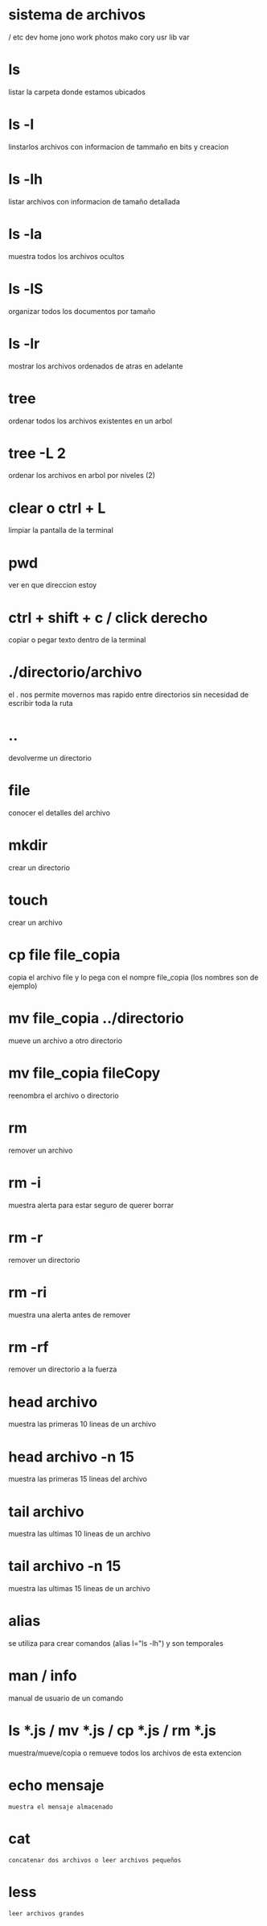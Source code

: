 # sistema de archivos
/
    etc
    dev
    home
        jono
            work
            photos
        mako
        cory
    usr
        lib
    var

# ls
listar la carpeta donde estamos ubicados
   # ls -l
   linstarlos archivos con informacion de tammaño en bits y creacion
   # ls -lh
   listar archivos con informacion de tamaño detallada
   # ls -la
   muestra todos los archivos ocultos
   # ls -lS
   organizar todos los documentos por tamaño
   # ls -lr
   mostrar los archivos ordenados de atras en adelante

# tree
ordenar todos los archivos existentes en un arbol
   # tree -L 2
   ordenar los archivos en arbol por niveles (2)

# clear o ctrl + L
limpiar la pantalla de la terminal

# pwd
ver en que direccion estoy

# ctrl + shift + c / click derecho
copiar o pegar texto dentro de la terminal 

# ./directorio/archivo
el . nos permite movernos mas rapido entre directorios sin necesidad de escribir toda la ruta
   # ..
   devolverme un directorio

# file 
conocer el detalles del archivo

# mkdir
crear un directorio

# touch
crear un archivo

# cp file file_copia
copia el archivo file y lo pega con el nompre file_copia (los nombres son de ejemplo)

# mv file_copia ../directorio
mueve un archivo a otro directorio 
   # mv file_copia fileCopy
   reenombra el archivo o directorio

# rm
remover un archivo
   # rm -i 
   muestra alerta para estar seguro de querer borrar
   # rm -r
   remover un directorio
   # rm -ri
   muestra una alerta antes de remover
   # rm -rf
   remover un directorio a la fuerza

# head archivo
muestra las primeras 10 lineas de un archivo
   # head archivo -n 15
   muestra las primeras 15 lineas del archivo

# tail archivo
muestra las ultimas 10 lineas de un archivo
   # tail archivo -n 15
   muestra las ultimas 15 lineas de un archivo

# alias
se utiliza para crear comandos (alias l="ls -lh") y son temporales

# man / info
manual de usuario de un comando

# ls *.js / mv *.js / cp *.js / rm *.js
muestra/mueve/copia o remueve todos los archivos de esta extencion  

# echo mensaje
    muestra el mensaje almacenado

# cat 
    concatenar dos archivos o leer archivos pequeños
# less
    leer archivos grandes